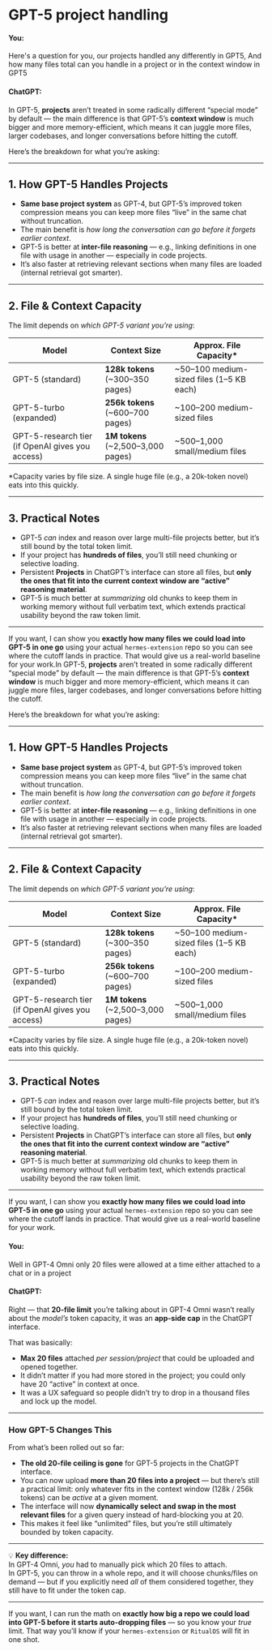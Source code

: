 # GPT-5 project handling

#### You:
Here's a question for you, our projects handled any differently in GPT5, And how many files total can you handle in a project or in the context window in GPT5

#### ChatGPT:
In GPT-5, **projects** aren’t treated in some radically different “special mode” by default — the main difference is that GPT-5’s **context window** is much bigger and more memory-efficient, which means it can juggle more files, larger codebases, and longer conversations before hitting the cutoff.

Here’s the breakdown for what you’re asking:

---

## **1. How GPT-5 Handles Projects**

- **Same base project system** as GPT-4, but GPT-5’s improved token compression means you can keep more files “live” in the same chat without truncation.
- The main benefit is *how long the conversation can go before it forgets earlier context*.
- GPT-5 is better at **inter-file reasoning** — e.g., linking definitions in one file with usage in another — especially in code projects.
- It’s also faster at retrieving relevant sections when many files are loaded (internal retrieval got smarter).

---

## **2. File & Context Capacity**

The limit depends on *which GPT-5 variant you’re using*:

| Model                                            | Context Size                        | Approx. File Capacity\*                   |
| ------------------------------------------------ | ----------------------------------- | ----------------------------------------- |
| GPT-5 (standard)                                 | **128k tokens** (\~300–350 pages)   | \~50–100 medium-sized files (1–5 KB each) |
| GPT-5-turbo (expanded)                           | **256k tokens** (\~600–700 pages)   | \~100–200 medium-sized files              |
| GPT-5-research tier (if OpenAI gives you access) | **1M tokens** (\~2,500–3,000 pages) | \~500–1,000 small/medium files            |

\*Capacity varies by file size. A single huge file (e.g., a 20k-token novel) eats into this quickly.

---

## **3. Practical Notes**

- GPT-5 *can* index and reason over large multi-file projects better, but it’s still bound by the total token limit.
- If your project has **hundreds of files**, you’ll still need chunking or selective loading.
- Persistent **Projects** in ChatGPT’s interface can store all files, but **only the ones that fit into the current context window are “active” reasoning material**.
- GPT-5 is much better at *summarizing* old chunks to keep them in working memory without full verbatim text, which extends practical usability beyond the raw token limit.

---

If you want, I can show you **exactly how many files we could load into GPT-5 in one go** using your actual `hermes-extension` repo so you can see where the cutoff lands in practice. That would give us a real-world baseline for your work.In GPT-5, **projects** aren’t treated in some radically different “special mode” by default — the main difference is that GPT-5’s **context window** is much bigger and more memory-efficient, which means it can juggle more files, larger codebases, and longer conversations before hitting the cutoff.

Here’s the breakdown for what you’re asking:

---

## **1. How GPT-5 Handles Projects**

- **Same base project system** as GPT-4, but GPT-5’s improved token compression means you can keep more files “live” in the same chat without truncation.
- The main benefit is *how long the conversation can go before it forgets earlier context*.
- GPT-5 is better at **inter-file reasoning** — e.g., linking definitions in one file with usage in another — especially in code projects.
- It’s also faster at retrieving relevant sections when many files are loaded (internal retrieval got smarter).

---

## **2. File & Context Capacity**

The limit depends on *which GPT-5 variant you’re using*:

| Model                                            | Context Size                        | Approx. File Capacity\*                   |
| ------------------------------------------------ | ----------------------------------- | ----------------------------------------- |
| GPT-5 (standard)                                 | **128k tokens** (\~300–350 pages)   | \~50–100 medium-sized files (1–5 KB each) |
| GPT-5-turbo (expanded)                           | **256k tokens** (\~600–700 pages)   | \~100–200 medium-sized files              |
| GPT-5-research tier (if OpenAI gives you access) | **1M tokens** (\~2,500–3,000 pages) | \~500–1,000 small/medium files            |

\*Capacity varies by file size. A single huge file (e.g., a 20k-token novel) eats into this quickly.

---

## **3. Practical Notes**

- GPT-5 *can* index and reason over large multi-file projects better, but it’s still bound by the total token limit.
- If your project has **hundreds of files**, you’ll still need chunking or selective loading.
- Persistent **Projects** in ChatGPT’s interface can store all files, but **only the ones that fit into the current context window are “active” reasoning material**.
- GPT-5 is much better at *summarizing* old chunks to keep them in working memory without full verbatim text, which extends practical usability beyond the raw token limit.

---

If you want, I can show you **exactly how many files we could load into GPT-5 in one go** using your actual `hermes-extension` repo so you can see where the cutoff lands in practice. That would give us a real-world baseline for your work.


#### You:
Well in GPT-4 Omni only 20 files were allowed at a time either attached to a chat or in a project

#### ChatGPT:
Right — that **20-file limit** you’re talking about in GPT-4 Omni wasn’t really about the *model’s* token capacity, it was an **app-side cap** in the ChatGPT interface.

That was basically:

- **Max 20 files** attached *per session/project* that could be uploaded and opened together.
- It didn’t matter if you had more stored in the project; you could only have 20 “active” in context at once.
- It was a UX safeguard so people didn’t try to drop in a thousand files and lock up the model.

---

### How GPT-5 Changes This

From what’s been rolled out so far:

- **The old 20-file ceiling is gone** for GPT-5 projects in the ChatGPT interface.
- You can now upload **more than 20 files into a project** — but there’s still a practical limit: only whatever fits in the context window (128k / 256k tokens) can be *active* at a given moment.
- The interface will now **dynamically select and swap in the most relevant files** for a given query instead of hard-blocking you at 20.
- This makes it feel like “unlimited” files, but you’re still ultimately bounded by token capacity.

---

💡 **Key difference:**\
In GPT-4 Omni, *you* had to manually pick which 20 files to attach.\
In GPT-5, you can throw in a whole repo, and it will choose chunks/files on demand — but if you explicitly need *all* of them considered together, they still have to fit under the token cap.

---

If you want, I can run the math on **exactly how big a repo we could load into GPT-5 before it starts auto-dropping files** — so you know your *true* limit. That way you’ll know if your `hermes-extension` or `RitualOS` will fit in one shot.
